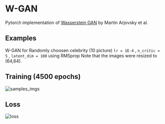 # W-GAN
Pytorch implementation of [Wasserstein GAN](https://arxiv.org/abs/1701.07875) by Martin Arjovsky et al.
## Examples
W-GAN for Randomly choosen celebrity (10 picture)
`lr = 1E-4` , `n_critic = 5` , `latent_dim = 100` using RMSprop
Note that the images were resized to (64,64).

## Training (4500 epochs)
![samples_imgs](https://github.com/Oowkrap/W-GAN/tree/master/imgs/samples_imgs.png)

## Loss
![loss](https://github.com/Oowkrap/W-GAN/tree/master/imgs/loss.png)
